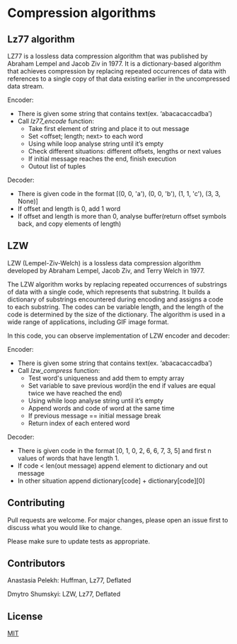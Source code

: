 # Compression algorithms

## Lz77 algorithm

LZ77 is a lossless data compression algorithm that was published by Abraham Lempel and Jacob Ziv in 1977. It is a dictionary-based algorithm that achieves compression by replacing repeated occurrences of data with references to a single copy of that data existing earlier in the uncompressed data stream.

Encoder:

- There is given some string that contains text(ex. ‘abacacaccadba’)
- Call *lz77_encode* function:
    - Take first element of string and place it to out message
    - Set <offset; length; next> to each word
    - Using while loop analyse string until it’s empty
    - Check different situations: different offsets, lengths or next values
    - If initial message reaches the end, finish execution
    - Outout list of tuples

Decoder:

- There is given code in the format [(0, 0, 'a'), (0, 0, 'b'), (1, 1, 'c'), (3, 3, None)]
- If offset and length is 0, add 1 word
- If offset and length is more than 0, analyse buffer(return offset symbols back, and copy elements of length)

## LZW

LZW (Lempel-Ziv-Welch) is a lossless data compression algorithm developed by Abraham Lempel, Jacob Ziv, and Terry Welch in 1977.

The LZW algorithm works by replacing repeated occurrences of substrings of data with a single code, which represents that substring. It builds a dictionary of substrings encountered during encoding and assigns a code to each substring. The codes can be variable length, and the length of the code is determined by the size of the dictionary. The algorithm is used in a wide range of applications, including GIF image format.

In this code, you can observe implementation of LZW encoder and decoder:

Encoder:

- There is given some string that contains text(ex. ‘abacacaccadba’)
- Call *lzw_compress* function:
    - Test word's uniqueness and add them to empty array
    - Set variable to save previous word(in the end if values are equal twice we have reached the end)
    - Using while loop analyse string until it’s empty
    - Append words and code of word at the same time
    - If previous message == initial message break
    - Return index of each entered word

Decoder:

- There is given code in the format [0, 1, 0, 2, 6, 6, 7, 3, 5] and first n values of words that have length 1.
- If code < len(out message) append element to dictionary and out message
- In other situation append dictionary[code] + dictionary[code][0]


## Contributing

Pull requests are welcome. For major changes, please open an issue first
to discuss what you would like to change.

Please make sure to update tests as appropriate.

## Contributors

Anastasia Pelekh: Huffman, Lz77, Deflated

Dmytro Shumskyi: LZW, Lz77, Deflated

## License

[MIT](https://choosealicense.com/licenses/mit/)

